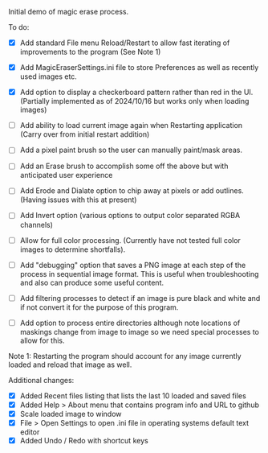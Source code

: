 Initial demo of magic erase process.

To do:

- [x] Add standard File menu Reload/Restart to allow fast iterating of improvements to the program (See Note 1)

- [x] Add MagicEraserSettings.ini file to store Preferences as well as recently used images etc.

- [x] Add option to display a checkerboard pattern rather than red in the UI.  (Partially implemented as of 2024/10/16 but works only when loading images)

- [ ] Add ability to load current image again when Restarting application (Carry over from initial restart addition) 

- [ ] Add a pixel paint brush so the user can manually paint/mask areas.

- [ ] Add an Erase brush to accomplish some off the above but with anticipated user experience

- [ ] Add Erode and Dialate option to chip away at pixels or add outlines.  (Having issues with this at present)

- [ ] Add Invert option (various options to output color separated RGBA channels)

- [ ] Allow for full color processing.  (Currently have not tested full color images to determine shortfalls).

- [ ] Add "debugging" option that saves a PNG image at each step of the process in sequential image format.  This is useful when troubleshooting and also can produce some useful content.

- [ ] Add filtering processes to detect if an image is pure black and white and if not convert it for the purpose of this program.

- [ ] Add option to process entire directories although note locations of maskings change from image to image so we need special processes to allow for this.

Note 1:  Restarting the program should account for any image currently loaded and reload that image as well.

Additional changes:
- [x] Added Recent files listing that lists the last 10 loaded and saved files
- [x] Added Help > About menu that contains program info and URL to github
- [x] Scale loaded image to window
- [x] File > Open Settings to open .ini file in operating systems default text editor
- [x] Added Undo / Redo with shortcut keys 
